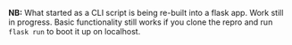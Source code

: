 **NB:** What started as a CLI script is being re-built into a flask app.  Work still in progress. Basic functionality still works if you clone the repro and run `flask run` to boot it up on localhost.  

